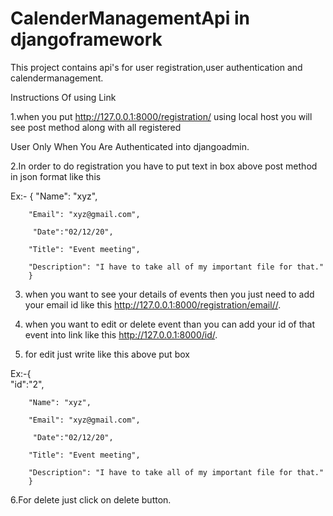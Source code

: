 # CalenderManagementApi in djangoframework
This project contains api's for user registration,user authentication and calendermanagement.

Instructions Of using Link

1.when you put http://127.0.0.1:8000/registration/ using local host you will see post method along with all registered

User Only When You Are Authenticated into djangoadmin.

2.In order to do registration you have to put text in box above post method in json format like this

Ex:- {
        "Name": "xyz",
        
        "Email": "xyz@gmail.com",
         
         "Date":"02/12/20",
        
        "Title": "Event meeting",
        
        "Description": "I have to take all of my important file for that."
        }
3. when you want to see your details of events then you just need to add your email id like this http://127.0.0.1:8000/registration/email//.

4. when you want to edit or delete event than you can add your id of that event into link like this http://127.0.0.1:8000/id/.

5. for edit just write like this above put box

Ex:-{    
        "id":"2",
        
        "Name": "xyz",
        
        "Email": "xyz@gmail.com",
         
         "Date":"02/12/20",
        
        "Title": "Event meeting",
        
        "Description": "I have to take all of my important file for that."
        }

6.For delete just click on delete button.
